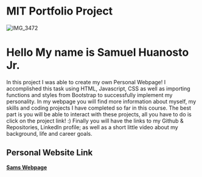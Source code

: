 # MIT Portfolio Project 
![IMG_3472](https://github.com/SoftwareSam29/SamuelHuanostoJr/assets/150557676/12e5607f-2880-49f7-813c-3330cb36b5f0)
<h1>Hello My name is Samuel Huanosto Jr.</h1>
<p>
  In this project I was able to create my own Personal Webpage! I accomplished this task using HTML, Javascript, CSS as well as importing functions and styles from Bootstrap to successfully implement my personality. In my webpage you will find more information about myself, my skills and coding projects I have completed so far in this course. The best part is you will be able to interact with these projects, all you have to do is click on the project link! :) Finally you will have the links to my Github & Repositories, LinkedIn profile; as well as a short little video about my background, life and career goals.
</p>
<h2>Personal Website Link
</h2>
<a href="#[Users/loviedhanjal/Codio%20Projects/Portfolio%20Project/Portfolio%20Project%20files/index.html]"><strong>Sams Webpage</strong></a>
